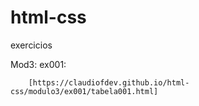 # html-css
 exercicios

Mod3:
    ex001:
    
        [https://claudiofdev.github.io/html-css/modulo3/ex001/tabela001.html]